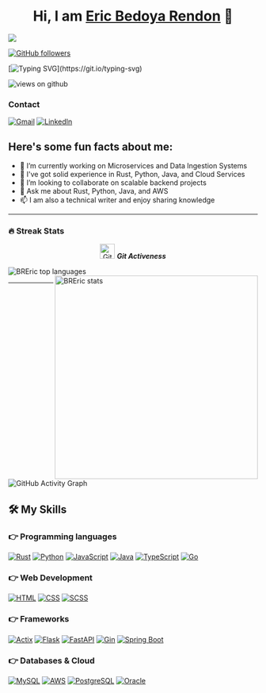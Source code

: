 <div align="center">
<h1 align="center">Hi, I am <a href="https://www.linkedin.com/in/ericbrdev/">Eric Bedoya Rendon</a> 👋</h1>
</div>
<img src="https://i.imgur.com/qRmfjm6.png">

[![GitHub followers](https://img.shields.io/github/followers/BREric.svg?style=social&label=Followers)](https://github.com/BREric?tab=followers)

[![Typing SVG](https://readme-typing-svg.herokuapp.com?font=Architects+Daughter&color=7AF79A&size=30&lines=Hey!+It's+Eric!;I'm+a+Software+Engineer...;Specialized+in+Java+Spring+Boot+and+Python;And+I'm+available+for+work!)](https://git.io/typing-svg)

<img src="https://komarev.com/ghpvc/?username=BREric&label=Views&color=brightgreen&style=flat-square" alt="views on github" />

### Contact
<p align="left">
  <a href="mailto:ing.ericbr@gmail.com"><img alt="Gmail" src="https://img.shields.io/badge/Gmail-D14836?style=for-the-badge&logo=gmail&logoColor=white"/></a>
  <a href="https://www.linkedin.com/in/ericbrdev/"><img alt="LinkedIn" src="https://img.shields.io/badge/LinkedIn-0077B5?style=for-the-badge&logo=linkedin&logoColor=white"/></a>
</p>

## Here's some fun facts about me:

- 🔭 I’m currently working on Microservices and Data Ingestion Systems
- 🌱 I've got solid experience in Rust, Python, Java, and Cloud Services
- 👯 I’m looking to collaborate on scalable backend projects
- 💬 Ask me about Rust, Python, Java, and AWS
- 📫 I am also a technical writer and enjoy sharing knowledge

---

### 🔥 Streak Stats

<p align="center">
 <img src="https://media.giphy.com/media/W5eoZHPpUx9sapR0eu/giphy.gif" width="30px" alt="Git"/>&nbsp;<i><b>Git Activeness</b></i>
</p>
 
<p>
  <img align="left" src="https://github-readme-stats.vercel.app/api/top-langs?username=BREric&show_icons=true&locale=en&layout=compact&theme=gruvbox" alt="BREric top languages" />
</p>

<p>
  &nbsp;<img align="right" src="https://github-readme-stats.vercel.app/api?username=BREric&show_icons=true&locale=en&theme=gruvbox" alt="BREric stats" width="410" />
</p>

---

![GitHub Activity Graph](https://activity-graph.herokuapp.com/graph?username=BREric&theme=gruvbox&hide_border=true&area=true)

## 🛠️ My Skills

### 👉 Programming languages
<p align="left">
  <a href="https://rust-lang.org/"><img alt="Rust" src="https://img.shields.io/badge/Rust-000000?style=for-the-badge&logo=rust&logoColor=white"/></a>
  <a href="https://python.org/"><img alt="Python" src="https://img.shields.io/badge/Python-FFD43B?style=for-the-badge&logo=python&logoColor=darkgreen"/></a>
  <a href="https://www.javascript.com/"><img alt="JavaScript" src="https://img.shields.io/badge/JavaScript-F7DF1E?style=for-the-badge&logo=javascript&logoColor=black"/></a>
  <a href="https://www.java.com/"><img alt="Java" src="https://img.shields.io/badge/Java-007396?style=for-the-badge&logo=java&logoColor=white"/></a>
  <a href="https://www.typescriptlang.org/"><img alt="TypeScript" src="https://img.shields.io/badge/TypeScript-3178C6?style=for-the-badge&logo=typescript&logoColor=white"/></a>
  <a href="https://golang.org/"><img alt="Go" src="https://img.shields.io/badge/Go-00ADD8?style=for-the-badge&logo=go&logoColor=white"/></a>
</p>

### 👉 Web Development
<p align="left">
  <a href="https://html.spec.whatwg.org/"><img alt="HTML" src="https://img.shields.io/badge/HTML5-E34F26?style=for-the-badge&logo=html5&logoColor=white"/></a>
  <a href="https://developer.mozilla.org/en-US/docs/Web/CSS"><img alt="CSS" src="https://img.shields.io/badge/CSS3-1572B6?style=for-the-badge&logo=css3&logoColor=white"/></a>
  <a href="https://sass-lang.com/"><img alt="SCSS" src="https://img.shields.io/badge/SCSS-CC6699?style=for-the-badge&logo=sass&logoColor=white"/></a>
</p>

### 👉 Frameworks
<p align="left">
  <a href="https://actix.rs/"><img alt="Actix" src="https://img.shields.io/badge/Actix-4B8BBE?style=for-the-badge&logo=rust&logoColor=white"/></a>
  <a href="https://flask.palletsprojects.com/"><img alt="Flask" src="https://img.shields.io/badge/Flask-000000?style=for-the-badge&logo=flask&logoColor=white"/></a>
  <a href="https://fastapi.tiangolo.com/"><img alt="FastAPI" src="https://img.shields.io/badge/FastAPI-009688?style=for-the-badge&logo=fastapi&logoColor=white"/></a>
  <a href="https://gin-gonic.com/"><img alt="Gin" src="https://img.shields.io/badge/Gin-00ADD8?style=for-the-badge&logo=go&logoColor=white"/></a>
  <a href="https://spring.io/projects/spring-boot"><img alt="Spring Boot" src="https://img.shields.io/badge/Spring%20Boot-6DB33F?style=for-the-badge&logo=spring-boot&logoColor=white"/></a>
</p>

### 👉 Databases & Cloud
<p align="left">
  <a href="https://www.mysql.com/"><img alt="MySQL" src="https://img.shields.io/badge/MySQL-00000F?style=for-the-badge&logo=mysql&logoColor=white"/></a>
  <a href="https://aws.amazon.com/"><img alt="AWS" src="https://img.shields.io/badge/AWS-FF9900?style=for-the-badge&logo=amazon-aws&logoColor=white"/></a>
  <a href="https://www.postgresql.org/"><img alt="PostgreSQL" src="https://img.shields.io/badge/PostgreSQL-336791?style=for-the-badge&logo=postgresql&logoColor=white"/></a>
  <a href="https://www.oracle.com/database/"><img alt="Oracle" src="https://img.shields.io/badge/Oracle-F80000?style=for-the-badge&logo=oracle&logoColor=white"/></a>
</p>

